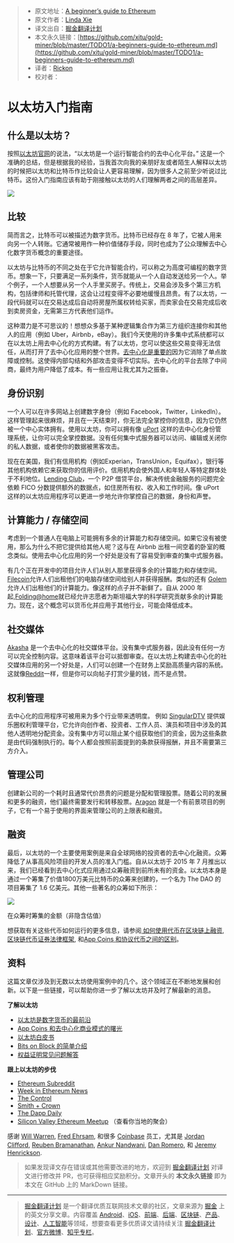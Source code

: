> * 原文地址：[A beginner’s guide to Ethereum](https://blog.coinbase.com/a-beginners-guide-to-ethereum-46dd486ceecf)
> * 原文作者：[Linda Xie](https://blog.coinbase.com/@linda.xie?source=post_header_lockup)
> * 译文出自：[掘金翻译计划](https://github.com/xitu/gold-miner)
> * 本文永久链接：[https://github.com/xitu/gold-miner/blob/master/TODO1/a-beginners-guide-to-ethereum.md](https://github.com/xitu/gold-miner/blob/master/TODO1/a-beginners-guide-to-ethereum.md)
> * 译者：[Rickon](https://github.com/gs666)
> * 校对者：

# 以太坊入门指南

## 什么是以太坊？

按照[以太坊官网](https://www.ethereum.org/)的说法，“以太坊是一个运行智能合约的去中心化平台。”  这是一个准确的总结，但是根据我的经验，当我首次向我的亲朋好友或者陌生人解释以太坊的时候把以太坊和比特币作比较会让人更容易理解，因为很多人之前至少听说过比特币。这份入门指南应该有助于刚接触以太坊的人们理解两者之间的高层差异。

![](https://user-gold-cdn.xitu.io/2018/12/12/167a289c995aea29?w=800&h=478&f=png&s=128690)

## 比较

 简而言之，比特币可以被描述为数字货币。比特币已经存在 8 年了，它被人用来向另一个人转账。它通常被用作一种价值储存手段，同时也成为了公众理解去中心化数字货币概念的重要途径。

以太坊与比特币的不同之处在于它允许智能合约，可以称之为高度可编程的数字货币。想象一下，只要满足一系列条件，货币就能从一个人自动发送给另一个人。举个例子，一个人想要从另一个人手里买房子。传统上，交易会涉及多个第三方机构，包括律师和托管代理，这会让过程变得不必要地缓慢且昂贵。有了以太坊，一段代码就可以在交易达成后自动将房屋所属权转给买家，而卖家会在交易完成后收到卖房资金，无需第三方代表他们运作。

这种潜力是不可思议的！想想众多基于某种逻辑集合作为第三方组织连接你和其他人的应用（例如 Uber，Airbnb，eBay）。我们今天使用的许多集中式系统都可以在以太坊上用去中心化的方式构建。有了以太坊，您可以使这些交易变得无法信任，从而打开了去中心化应用的整个世界。[去中心化是重要的](https://medium.com/@VitalikButerin/the-meaning-of-decentralization-a0c92b76a274#.4hl67650f)因为它消除了单点故障或控制。这使得内部勾结和外部攻击变得不切实际。去中心化的平台去除了中间商，最终为用户降低了成本。有一些应用让我尤其为之振奋。

## 身份识别

一个人可以在许多网站上创建数字身份（例如 Facebook，Twitter，LinkedIn）。这样管理起来很麻烦，并且在一天结束时，你无法完全掌控你的信息，因为它仍然被一个中心实体拥有。使用以太坊，你可以拥有像 [uPort](https://www.uport.me/) 这样的去中心化身份管理系统，让你可以完全掌控数据。没有任何集中式服务器可以访问、编辑或关闭你的私人数据，或者使你的数据被黑客攻击。

现在在美国，我们有信用机构（例如Experian，TransUnion，Equifax），银行等其他机构依赖它来获取你的信用评价。信用机构会使外国人和年轻人等特定群体处于不利地位。[Lending Club](https://www.lendingclub.com/)，一个 P2P 借贷平台，解决传统金融服务的问题完全依赖 FICO 分数提供额外的数据点，如住房所有权、收入和工作时间。像 uPort 这样的以太坊应用程序可以更进一步地允许你掌控自己的数据，身份和声誉。

## 计算能力 / 存储空间

考虑到一个普通人在电脑上可能拥有多余的计算能力和存储空间。如果它没有被使用，那么为什么不把它提供给其他人呢？这与在 Airbnb 出租一间空着的卧室的概念类似。使用去中心化应用的另一个好处是没有了容易受到审查的集中式服务器。

有几个正在开发中的项目允许人们从别人那里获得多余的计算能力和存储空间。[Filecoin](http://filecoin.io/)允许人们出租他们的电脑存储空间给别人并获得报酬。类似的还有 [Golem](https://golem.network/)允许人们出租他们的计算能力。像这样的点子并不新鲜了。自从 2000 年起,[Folding@home](https://folding.stanford.edu/)就已经允许志愿者为斯坦福大学的科学研究贡献多余的计算能力。现在，这个概念可以货币化并应用于其他行业，可能会降低成本。

## 社交媒体

[Akasha](http://akasha.world/) 是一个去中心化的社交媒体平台。没有集中式服务器，因此没有任何一方可以完全控制内容。这意味着该平台可以抵御审查。在以太坊上构建去中心化的社交媒体应用的另一个好处是，人们可以创建一个在财务上奖励高质量内容的系统。这就像[Reddit](https://www.reddit.com/)一样，但是你可以向帖子打赏少量的钱，而不是点赞。

## 权利管理

去中心化的应用程序可被用来为多个行业带来透明度。 例如 [SingularDTV](https://singulardtv.com/) 提供娱乐圈权利管理平台，它允许向创作者、投资者、工作人员、演员和项目中涉及的其他人透明地分配资金。没有集中方可以阻止某个组获取他们的资金，因为这些条款是由代码强制执行的。每个人都会按照前面提到的条款获得报酬，并且不需要第三方介入。

## 管理公司

创建新公司的一个耗时且通常代价昂贵的问题是分配和管理股票。随着公司的发展和更多的融资，他们最终需要发行和转移股票。[Aragon](https://aragon.one/) 就是一个有前景项目的例子，它有一个易于使用的界面来管理公司的上限表和融资。

## 融资

最后，以太坊的一个主要使用案例是来自全球网络的投资者的去中心化融资。众筹降低了从事高风险项目的开发人员的准入门槛。自从以太坊于 2015 年 7 月推出以来，我们已经看到去中心化式应用通过众筹融资到前所未有的资金。以太坊本身是通过一个筹集了价值1800万美元比特币的众筹来创建的，一个名为 The DAO 的项目筹集了 1.6 亿美元。其他一些著名的众筹如下所示：

![](https://user-gold-cdn.xitu.io/2018/12/12/167a077c6dde9978?w=800&h=429&f=png&s=28880)

在众筹时筹集的金额（非隐含估值）

想获取有关这些代币如何运行的更多信息，请参阅[ 如何使用代币在区块链上融资](https://blog.gdax.com/how-to-raise-money-on-a-blockchain-with-a-token-510562c9cdfa#.rw9pz8i7p), [ 区块链代币证券法律框架](https://blog.coinbase.com/2016-12-07-blockchain-token-securities-law-a66ef03c383f#.lowvjw5i8), 和[App Coins 和协议代币之间的区别](https://medium.com/@willwarren89/the-difference-between-app-coins-and-protocol-tokens-7281a428348c#.pzk5vjfxd)。

## 资料

这篇文章仅涉及到无数以太坊使用案例中的几个。这个领域正在不断地发展和创新。以下是一些链接，可以帮助你进一步了解以太坊并及时了解最新的消息。

**了解以太坊**

*   [以太坊是数字货币的最前沿](https://blog.coinbase.com/ethereum-is-the-forefront-of-digital-currency-5300298f6c75#.kz1pj8bfv)
*   [App Coins 和去中心化商业模式的曙光](https://medium.com/the-coinbase-blog/app-coins-and-the-dawn-of-the-decentralized-business-model-8b8c951e734f#.hboxfmq6d)
*   [以太坊白皮书](https://github.com/ethereum/wiki/wiki/White-Paper)
*   [Bits on Block 的简单介绍](https://bitsonblocks.net/)
*   [权益证明常见问题解答](https://github.com/ethereum/wiki/wiki/Proof-of-Stake-FAQ)

**跟上以太坊的步伐**

*   [Ethereum Subreddit](https://www.reddit.com/r/ethereum/)
*   [Week in Ethereum News](http://www.weekinethereum.com/)
*   [The Control](https://thecontrol.co/)
*   [Smith + Crown](https://www.smithandcrown.com/)
*   [The Dapp Daily](https://dappdaily.com/)
*   [Silicon Valley Ethereum Meetup](https://www.meetup.com/EthereumSiliconValley/) （查看你当地的聚会）

感谢 [Will Warren](https://medium.com/@willwarren89), [Fred Ehrsam](https://medium.com/@FEhrsam), 和很多 [Coinbase](https://www.coinbase.com/) 员工，尤其是 [Jordan Clifford](https://medium.com/@jcliff), [Reuben Bramanathan](https://medium.com/@bramanathan), [Ankur Nandwani](https://medium.com/u/62401673b186), [Dan Romero](https://medium.com/@dwr), 和 [Jeremy Henrickson](https://medium.com/@jeremyhenrickson).

> 如果发现译文存在错误或其他需要改进的地方，欢迎到 [掘金翻译计划](https://github.com/xitu/gold-miner) 对译文进行修改并 PR，也可获得相应奖励积分。文章开头的 **本文永久链接** 即为本文在 GitHub 上的 MarkDown 链接。


---

> [掘金翻译计划](https://github.com/xitu/gold-miner) 是一个翻译优质互联网技术文章的社区，文章来源为 [掘金](https://juejin.im) 上的英文分享文章。内容覆盖 [Android](https://github.com/xitu/gold-miner#android)、[iOS](https://github.com/xitu/gold-miner#ios)、[前端](https://github.com/xitu/gold-miner#前端)、[后端](https://github.com/xitu/gold-miner#后端)、[区块链](https://github.com/xitu/gold-miner#区块链)、[产品](https://github.com/xitu/gold-miner#产品)、[设计](https://github.com/xitu/gold-miner#设计)、[人工智能](https://github.com/xitu/gold-miner#人工智能)等领域，想要查看更多优质译文请持续关注 [掘金翻译计划](https://github.com/xitu/gold-miner)、[官方微博](http://weibo.com/juejinfanyi)、[知乎专栏](https://zhuanlan.zhihu.com/juejinfanyi)。
